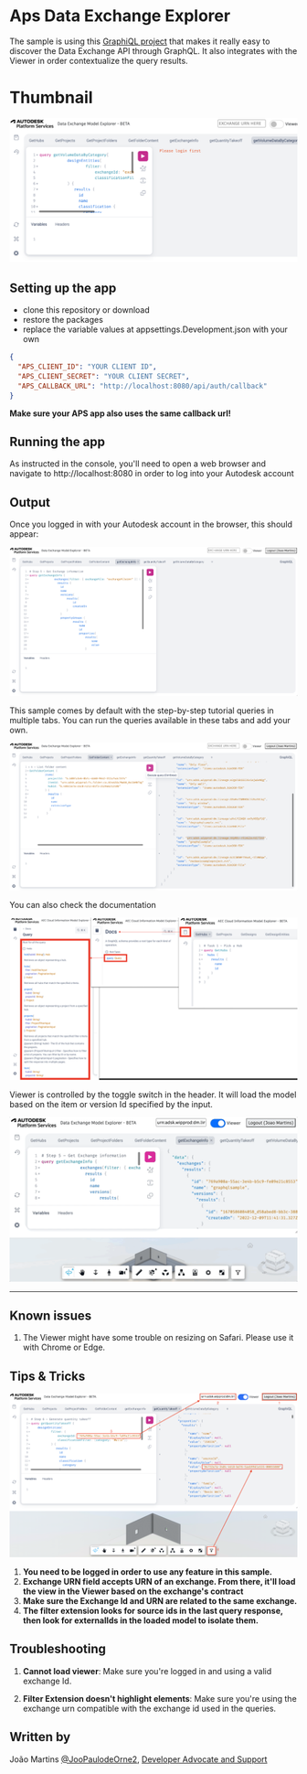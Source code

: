 # Aps Data Exchange Explorer

The sample is using this [GraphiQL project](https://github.com/graphql/graphiql) that makes it really easy to discover the Data Exchange API through GraphQL.
It also integrates with the Viewer in order contextualize the query results.

# Thumbnail

![Thumbnail](./thumbnail.png)

## Setting up the app

- clone this repository or download
- restore the packages
- replace the variable values at appsettings.Development.json with your own

```json
{
  "APS_CLIENT_ID": "YOUR CLIENT ID",
  "APS_CLIENT_SECRET": "YOUR CLIENT SECRET",
  "APS_CALLBACK_URL": "http://localhost:8080/api/auth/callback"
}
```

**Make sure your APS app also uses the same callback url!**

## Running the app

As instructed in the console, you'll need to open a web browser and navigate to http://localhost:8080 in order to log into your Autodesk account

## Output

Once you logged in with your Autodesk account in the browser, this should appear:

![GraphiQL](./readme/GraphiQL.png)

This sample comes by default with the step-by-step tutorial queries in multiple tabs. You can run the queries available in these tabs and add your own.

![Queries](./readme/Queries.png)

You can also check the documentation

![Docs](./readme/Docs.png)

Viewer is controlled by the toggle switch in the header. It will load the model based on the item or version Id specified by the input.

![workflow](./readme/workflow.gif)

---

## Known issues

1. The Viewer might have some trouble on resizing on Safari. Please use it with Chrome or Edge.

## Tips & Tricks

![Tips](./readme/Tips.png)

1. **You need to be logged in order to use any feature in this sample.**
2. **Exchange URN field accepts URN of an exchange. From there, it'll load the view in the Viewer based on the exchange's contract**
3. **Make sure the Exchange Id and URN are related to the same exchange.**
4. **The filter extension looks for source ids in the last query response, then look for externalIds in the loaded model to isolate them.**

## Troubleshooting

1. **Cannot load viewer**: Make sure you're logged in and using a valid exchange Id.

2. **Filter Extension doesn't highlight elements**: Make sure you're using the exchange urn compatible with the exchange id used in the queries.

## Written by

João Martins [@JooPaulodeOrne2](http://twitter.com/JooPaulodeOrne2), [Developer Advocate and Support](http://aps.autodesk.com)
